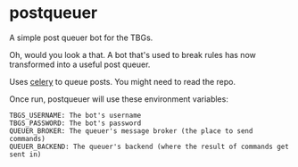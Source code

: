 # postqueuer
A simple post queuer bot for the TBGs.

Oh, would you look a that. A bot that's used to break rules has now transformed into a useful post queuer.

Uses [celery](https://github.com/celery/celery) to queue posts. You might need to read the repo.

Once run, postqueuer will use these environment variables:
```
TBGS_USERNAME: The bot's username
TBGS_PASSWORD: The bot's password
QUEUER_BROKER: The queuer's message broker (the place to send commands)
QUEUER_BACKEND: The queuer's backend (where the result of commands get sent in)
```